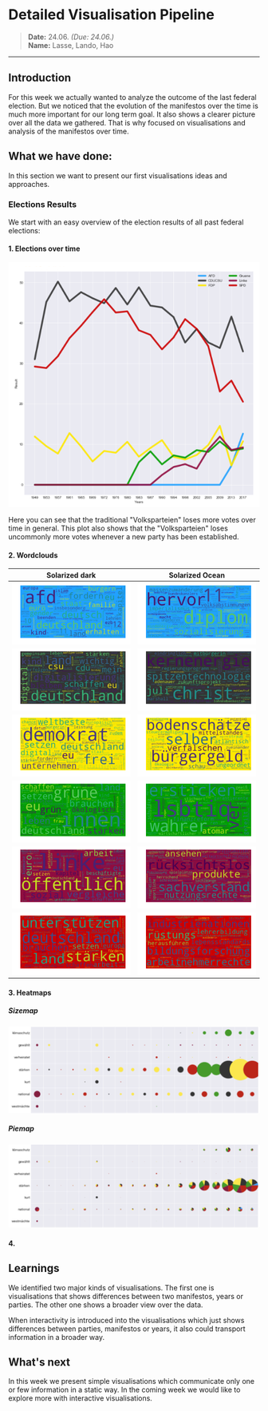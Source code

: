 # Detailed Visualisation Pipeline
> **Date:** 24.06. *(Due: 24.06.)*  
> **Name:** Lasse, Lando, Hao  
----

## Introduction
For this week we actually wanted to analyze the outcome of the last federal
election. But we noticed that the evolution of the manifestos over the time is
much more important for our long term goal. It also shows a clearer picture over
all the data we gathered. That is why focused on visualisations and analysis of
the manifestos over time. 

## What we have done:
In this section we want to present our first visualisations ideas and approaches.

### Elections Results
We start with an easy overview of the election results of all past federal elections:

#### 1. Elections over time
![election results](imgs/results.png)

Here you can see that the traditional "Volksparteien" loses more votes over time in general.
This plot also shows that the "Volksparteien" loses uncommonly more votes whenever a new party has been established.

#### 2. Wordclouds
Solarized dark             |  Solarized Ocean
:-------------------------:|:-------------------------:
![](imgs/wordcloud11.png)  |  ![](imgs/wordcloud21.png)
![](imgs/wordcloud12.png)  |  ![](imgs/wordcloud22.png)
![](imgs/wordcloud13.png)  |  ![](imgs/wordcloud23.png)
![](imgs/wordcloud14.png)  |  ![](imgs/wordcloud24.png)
![](imgs/wordcloud15.png)  |  ![](imgs/wordcloud25.png)
![](imgs/wordcloud16.png)  |  ![](imgs/wordcloud26.png)


#### 3. Heatmaps
##### Sizemap
![election results](imgs/sizemap.png)

##### Piemap
![election results](imgs/piemap.png)


#### 4. 

## Learnings
We identified two major kinds of visualisations.
The first one is visualisations that shows differences between two manifestos, years or parties.
The other one shows a broader view over the data.  

When interactivity is introduced into the visualisations which just shows differences between parties, manifestos or years,
it also could transport information in a broader way.

## What's next
In this week we present simple visualisations which communicate only one or few information in a static way.
In the coming week we would like to explore more with interactive visualisations.